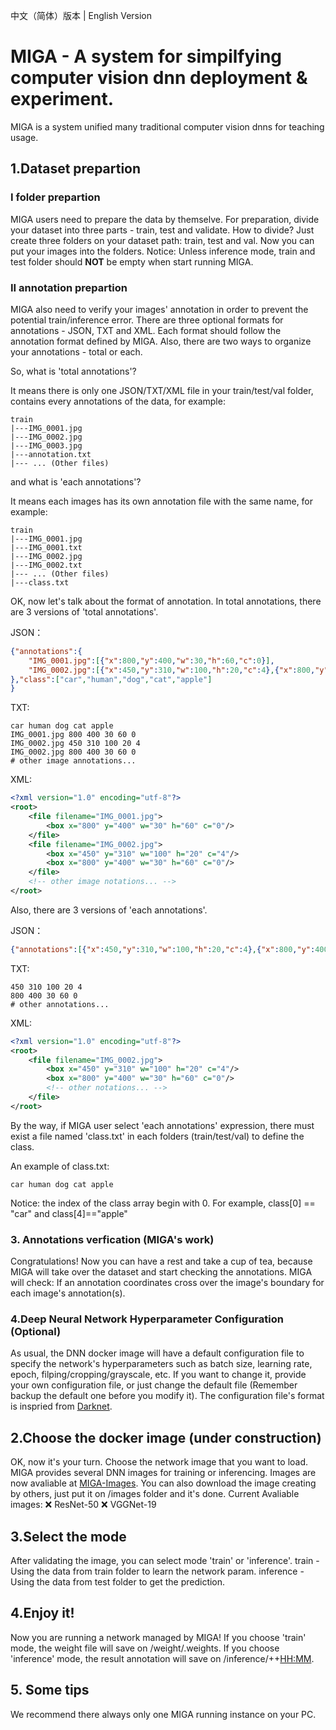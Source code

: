 中文（简体）版本 | English Version
# MIGA -  A system for simpilfying computer vision dnn deployment & experiment.
MIGA is a system unified many traditional computer vision dnns for teaching usage.
## 1.Dataset prepartion
### I folder prepartion
MIGA users need to prepare the data by themselve. For preparation, divide your dataset into three parts - train, test and validate.
How to divide? Just create three folders on your dataset path: train, test and val.
Now you can put your images into the folders.
Notice: Unless inference mode, train and test folder should **NOT** be empty when start running MIGA.

### II annotation prepartion
MIGA also need to verify your images' annotation in order to prevent the potential train/inference error.
There are three optional formats for annotations - JSON, TXT and XML. Each format should follow the annotation format defined by MIGA.
Also, there are two ways to organize your annotations - total or each.

So, what is 'total annotations'?

It means there is only one JSON/TXT/XML file in your train/test/val folder, contains every annotations of the data, for example:
```
train
|---IMG_0001.jpg
|---IMG_0002.jpg
|---IMG_0003.jpg
|---annotation.txt
|--- ... (Other files)
```

and what is 'each annotations'?

It means each images has its own annotation file with the same name, for example:
```
train
|---IMG_0001.jpg
|---IMG_0001.txt
|---IMG_0002.jpg
|---IMG_0002.txt
|--- ... (Other files)
|---class.txt
```

OK, now let's talk about the format of annotation. In total annotations, there are 3 versions of 'total annotations'.

JSON：
```json
{"annotations":{
    "IMG_0001.jpg":[{"x":800,"y":400,"w":30,"h":60,"c":0}],
    "IMG_0002.jpg":[{"x":450,"y":310,"w":100,"h":20,"c":4},{"x":800,"y":400,"w":30,"h":60,"c":0}]
},"class":["car","human","dog","cat","apple"]
}
```

TXT:
```plain
car human dog cat apple
IMG_0001.jpg 800 400 30 60 0
IMG_0002.jpg 450 310 100 20 4
IMG_0002.jpg 800 400 30 60 0
# other image annotations...
```

XML:
```xml
<?xml version="1.0" encoding="utf-8"?>
<root>
    <file filename="IMG_0001.jpg">
        <box x="800" y="400" w="30" h="60" c="0"/>
    </file>
    <file filename="IMG_0002.jpg">
        <box x="450" y="310" w="100" h="20" c="4"/>
        <box x="800" y="400" w="30" h="60" c="0"/>
    </file>
    <!-- other image notations... -->
</root>
```

Also, there are 3 versions of 'each annotations'.

JSON：
```json
{"annotations":[{"x":450,"y":310,"w":100,"h":20,"c":4},{"x":800,"y":400,"w":30,"h":60,"c":0}]}
```

TXT:
```plain
450 310 100 20 4
800 400 30 60 0
# other annotations...
```

XML:
```xml
<?xml version="1.0" encoding="utf-8"?>
<root>
    <file filename="IMG_0002.jpg">
        <box x="450" y="310" w="100" h="20" c="4"/>
        <box x="800" y="400" w="30" h="60" c="0"/>
        <!-- other notations... -->
    </file>
</root>
```

By the way, if MIGA user select 'each annotations' expression, there must exist a file named 'class.txt' in each folders (train/test/val) to define the class.

An example of class.txt:
```plain
car human dog cat apple
```

Notice: the index of the class array begin with 0. For example, class[0] == "car" and class[4]=="apple"

### 3. Annotations verfication (MIGA's work)
Congratulations! Now you can have a rest and take a cup of tea, because MIGA will take over the dataset and start checking the annotations.
MIGA will check:
If an annotation coordinates cross over the image's boundary for each image's annotation(s).

### 4.Deep Neural Network Hyperparameter Configuration (Optional)
As usual, the DNN docker image will have a default configuration file to specify the network's hyperparameters such as batch size, learning rate, epoch, filping/cropping/grayscale, etc. If you want to change it, provide your own configuration file, or just change the default file (Remember backup the default one before you modify it).
The configuration file's format is inspried from [Darknet](https://github.com/AlexeyAB/darknet).

## 2.Choose the docker image (under construction)
OK, now it's your turn. Choose the network image that you want to load. MIGA provides several DNN images for training or inferencing.
Images are now avaliable at [MIGA-Images](https://github.com/KarKLi/MIGA-Images).
You can also download the image creating by others, just put it on <MIGA-root-path>/images folder and it's done.
Current Avaliable images:
❌ ResNet-50
❌ VGGNet-19

## 3.Select the mode
After validating the image, you can select mode 'train' or 'inference'.
train - Using the data from train folder to learn the network param.
inference - Using the data from test folder to get the prediction.

## 4.Enjoy it!
Now you are running a network managed by MIGA!
If you choose 'train' mode, the weight file will save on <MIGA-root-path>/weight/<image-name>.weights.
If you choose 'inference' mode, the result annotation will save on <MIGA-root-path>/inference/<image-name>+<YYMMDD>+<HH:MM>.

## 5. Some tips
We recommend there always only one MIGA running instance on your PC.